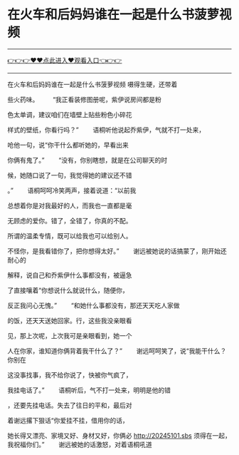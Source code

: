 # 在火车和后妈妈谁在一起是什么书菠萝视频

<hr/><a href="https://github.com/naisfd/hais/issues/1">👉👉👉♥♥点此进入♥观看入口👈👉👉</a><hr/>

在火车和后妈妈谁在一起是什么书菠萝视频
嗫得生硬，还带着

些火药味。
　　“我正看装修图册呢，紫伊说房间都是粉

色太单调，建议咱们在墙壁上贴些粉色小碎花

样式的壁纸，你看行吗？”
　　语桐听他说起乔紫伊，气就不打一处来，

呛他一句，说“你干什么都听她的，早看出来

你俩有鬼了。”
　　“没有，你别瞎想，就是在公司聊天的时

候，她随口说了一句，我觉得她的建议还不错

。”
　　语桐呵呵冷笑两声，接着说道：“以前我

总想着你是对我最好的人，而我也一直都是毫

无顾虑的爱你。错了，全错了，你真的不配。

所谓的温柔专情，既可以给我也可以给别人。

不怪你，是我看错你了，把你想得太好。”
　　谢远被她说的话搞蒙了，刚开始还耐心的

解释，说自己和乔紫伊什么事都没有，被逼急

了直接嚷着“你想说什么就说什么，随便你，

反正我问心无愧。”
　　“和她什么事都没有，那还天天吃人家做

的饭，还天天送她回家。行，这些我没亲眼看

见，那上次呢，上次我可是亲眼看到，她一个

人在你家，谁知道你俩背着我干什么了？”
　　谢远呵呵笑了，说“我能干什么？你别在

这没事找事，我不给你说了，快被你气疯了，

我挂电话了。”
　　语桐听后，气不打一处来，明明是他的错

，还要先挂电话。失去了往日的平和，最后对

着谢远撂下狠话“你爱挂不挂，借用你的话，

她长得又漂亮、家境又好、身材又好，你俩必
http://20245101.sbs
须得在一起，我祝福你们。”
　　谢远被她的话激怒，对着语桐吼道
